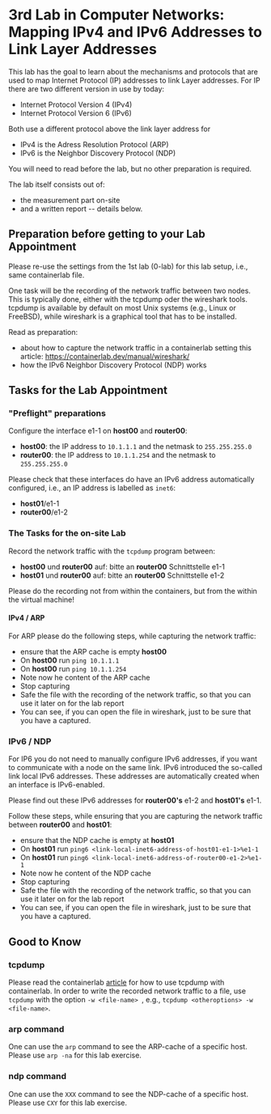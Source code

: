 # 3rd Lab in Computer Networks: Mapping IPv4 and IPv6 Addresses to Link Layer Addresses

This lab has the goal to learn about the mechanisms and protocols that are used to map Internet Protocol (IP) addresses to link Layer addresses. For IP there are two different version in use by today:
- Internet Protocol Version 4 (IPv4)
- Internet Protocol Version 6 (IPv6)

Both use a different protocol above the link layer address for
- IPv4 is the Adress Resolution Protocol (ARP)
- IPv6 is the Neighbor Discovery Protocol (NDP)

You will need to read before the lab, but no other preparation is required. 

The lab itself consists out of:
- the measurement part on-site
- and a written report -- details below.

## Preparation before getting to your Lab Appointment

Please re-use the settings from the 1st lab (0-lab) for this lab setup, i.e., same containerlab file. 

One task will be the recording of the network traffic between two nodes. This is typically done, either with the tcpdump oder the wireshark tools. tcpdump is available by default on most Unix systems (e.g., Linux or FreeBSD), while wireshark is a graphical tool that has to be installed. 

Read as preparation:
- about how to capture the network traffic in a containerlab setting this article: https://containerlab.dev/manual/wireshark/
- how the IPv6 Neighbor Discovery Protocol (NDP) works  

## Tasks for the Lab Appointment

### "Preflight" preparations 
Configure the interface e1-1 on **host00** and **router00**:
- **host00**: the IP address to ```10.1.1.1``` and the netmask to ```255.255.255.0```
- **router00**: the IP address to ```10.1.1.254``` and the netmask to ```255.255.255.0```

Please check that these interfaces do have an IPv6 address automatically configured, i.e., an IP address is labelled as ```inet6```:
- **host01**/e1-1
- **router00**/e1-2


### The Tasks for the on-site Lab

Record the network traffic with the ```tcpdump``` program between:
- **host00** und **router00** auf: bitte an **router00** Schnittstelle e1-1 
- **host01** und **router00** auf: bitte an **router00** Schnittstelle e1-2

Please do the recording not from within the containers, but from the within the virtual machine!

#### IPv4 / ARP

For ARP please do the following steps, while capturing the network traffic:
- ensure that the ARP cache is empty **host00**
- On **host00** run ```ping 10.1.1.1```
- On **host00** run ```ping 10.1.1.254```
- Note now he content of the ARP cache
- Stop capturing
- Safe the file with the recording of the network traffic, so that you can use it later on for the lab report
- You can see, if you can open the file in wireshark, just to be sure that you have a captured.

### IPv6 / NDP

For IP6 you do not need to manually configure IPv6 addresses, if you want to communicate with a node on the same link. IPv6 introduced the so-called link local IPv6 addresses. These addresses are automatically created when an interface is IPv6-enabled. 

Please find out these IPv6 addresses for **router00's** e1-2 and **host01's** e1-1. 

Follow these steps, while ensuring that you are capturing the network traffic between **router00** and **host01**:
- ensure that the NDP cache is empty at **host01**
- On **host01** run ```ping6 <link-local-inet6-address-of-host01-e1-1>%e1-1```
- On **host01** run ```ping6 <link-local-inet6-address-of-router00-e1-2>%e1-1```
- Note now he content of the NDP cache
- Stop capturing
- Safe the file with the recording of the network traffic, so that you can use it later on for the lab report
- You can see, if you can open the file in wireshark, just to be sure that you have a captured.

## Good to Know

### tcpdump

Please read the containerlab [article](https://containerlab.dev/manual/wireshark/) for how to use tcpdump with containerlab.
In order to write the recorded network traffic to a file, use ```tcpdump``` with the option ```-w <file-name> ```, e.g., ```tcpdump <otheroptions> -w <file-name>```. 

### arp command

One can use the ```arp``` command to see the ARP-cache of a specific host. Please use ```arp -na``` for this lab exercise.

### ndp command

One can use the ```XXX``` command to see the NDP-cache of a specific host. Please use ```CXY``` for this lab exercise.
